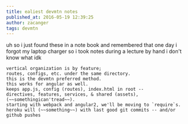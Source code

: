 ```yaml
---
title: ealiest devmtn notes
published_at: 2016-05-19 12:39:25
author: zacanger
tags: devmtn
---
```


uh so i just found these in a note book and remembered that
one day i forgot my laptop charger so i took notes during a lecture
by hand
i don't know what
idk

```
vertical organization is by feature;
routes, configs, etc. under the same directory.
this is the devmtn preferred method.
this works for angular as well.
keeps app.js, config (routes), index.html in root --
directives, features, services, & shared (assets), (~~somethingican'tread~~).
starting with webpack and angular2, we'll be moving to `require`s.
heroku will (~~something~~) with last good git commits -- and/or github pushes
```

